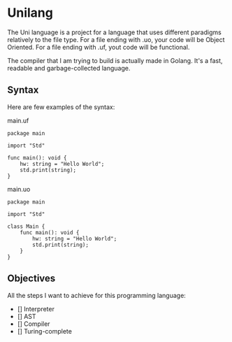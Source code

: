 # Unilang
The Uni language is a project for a language that uses different paradigms relatively to the file type.
For a file ending with .uo, your code will be Object Oriented. For a file ending with .uf, yout code will be functional.

The compiler that I am trying to build is actually made in Golang. It's a fast, readable and garbage-collected language.

## Syntax

Here are few examples of the syntax:

main.uf
```
package main

import "Std"

func main(): void {
    hw: string = "Hello World";
    std.print(string);
}
```

main.uo
```
package main

import "Std"

class Main {
    func main(): void {
        hw: string = "Hello World";
        std.print(string);
    }
}
```

## Objectives

All the steps I want to achieve for this programming language:
- [] Interpreter
- [] AST
- [] Compiler
- [] Turing-complete